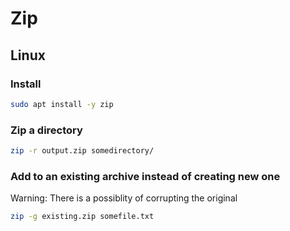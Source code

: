 # Zip

## Linux

### Install

```bash
sudo apt install -y zip
```

### Zip a directory

```bash
zip -r output.zip somedirectory/
```

### Add to an existing archive instead of creating new one
Warning: There is a possiblity of corrupting the original

```bash
zip -g existing.zip somefile.txt
```
